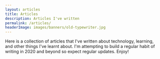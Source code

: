 ```yaml
---
layout: articles
title: Articles
description: Articles I've written
permalink: /articles/
headerImage: images/banners/old-typewriter.jpg
---
```


Here is a collection of articles that I've written about technology, learning, and other things I've learnt about. I'm attempting to build a regular habit of writing in 2020 and beyond so expect regular updates. Enjoy!